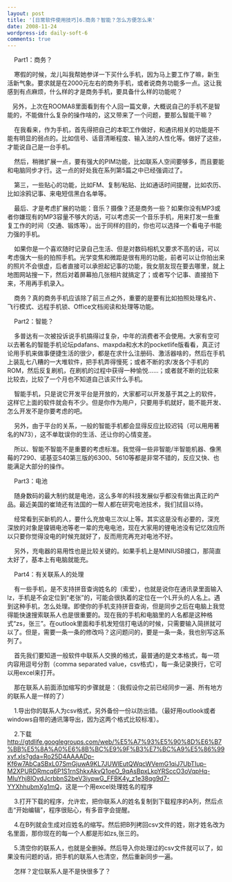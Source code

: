 ```yaml
---
layout: post
title: '[日常软件使用技巧]6.商务？智能？怎么方便怎么来'
date: 2008-11-24
wordpress-id: daily-soft-6
comments: true
---
```

<p>&#160;&#160;&#160; Part1：商务？ </p>  <p>&#160;&#160;&#160; 寒假的时候，龙儿叫我帮她参详一下买什么手机，因为马上要工作了嘛，新生活新气象。要求就是在2000元左右的商务手机，或者说商务功能多一点。这让我感到有点麻烦，什么样的才是商务手机，要具备什么样的功能呢？ </p>  <p>&#160;&#160; 另外，上次在ROOMA8里面看到有个人回一篇文章，大概说自己的手机不是智能的，不能做什么复杂的操作啥的，这又带来了一个问题，要那么智能干嘛？&#160;&#160;&#160; </p>  <p>&#160;&#160;&#160; 在我看来，作为手机，首先得把自己的本职工作做好，和通讯相关的功能是不能有明显的弱点的。比如信号、话音清晰程度、输入法的人性化等。做好了这些，才能说自己是一台手机。 </p>  <p>&#160;&#160;&#160; 然后，稍微扩展一点，要有强大的PIM功能，比如联系人空间要够多，而且要能和电脑同步才行。这一点的好处我在系列第5篇之中已经强调过了。 </p>  <p>&#160;&#160;&#160; 第三，一些贴心的功能，比如FM、复制/粘贴、比如通话时间提醒，比如农历、比如涂鸦记事、来电短信黑白名单等。 </p>  <p>&#160;&#160;&#160; 最后、才是考虑扩展的功能：音乐？摄像？还是商务一些？如果你没有MP3或者你嫌现有的MP3容量不够大的话，可以考虑买一个音乐手机，用来打发一些重复工作的时间（交通、锻炼等）。出于同样的目的，你也可以选择一个看电子书能力强的手机。 </p>  <p>&#160;&#160;&#160; 如果你是一个喜欢随时记录自己生活、但是对数码相机又要求不高的话，可以考虑强大一些的拍照手机。光学变焦和微距是很有用的功能，前者可以让你拍出来的照片不会很虚，后者直接可以承担起记事的功能，我女朋友现在要去哪里，就上地图网站搜一下，然后对着屏幕拍几张相片就搞定了；或者写个记事、直接拍下来，不用再手机录入。 </p>  <p>&#160;&#160;&#160; 商务？真的商务手机应该除了前三点之外，重要的是要有比如拍照处理名片、飞行模式、远程手机锁、Office文档阅读和处理等功能。 </p>  <p>&#160;&#160;&#160; Part2：智能？ </p>  <p>&#160;&#160;&#160; 多普达有一次被投诉说手机搞得过复杂，中年的消费者不会使用。大家有空可以去著名的智能手机论坛pdafans、maxpda和水木的pocketlife版看看，真正讨论用手机来做事便捷生活的很少，都是在求什么注册码、激活器啥的，然后在手机上装乱七八糟的一大堆软件，把手机弄得慢死；或者不断的求/发各个手机的ROM，然后反复刷机，在刷机的过程中获得一种愉悦……；或者就不断的比较来比较去，比较了一个月也不知道自己该买什么手机。 </p>  <p>&#160;&#160;&#160; 智能手机，只是说它开发平台是开放的，大家都可以开发基于其之上的软件，这样它上面的软件就会有不少。但是你作为用户，只要用手机就好，能不能开发、怎么开发不是你要考虑的吧。 </p>  <p>&#160;&#160;&#160; 另外，由于平台的关系，一般的智能手机都会显得反应比较迟钝（可以用用著名的N73），这不单耽误你的生活、还让你的心情变差。 </p>  <p>&#160;&#160;&#160; 所以、智能不智能不是重要的考虑标准。我觉得一些非智能/半智能机器、像黑莓的7290、诺基亚S40第三版的6300、5610等都是非常不错的，反应又快、也能满足大部分的操作。 </p>  <p>&#160;&#160;&#160; Part3：电池 </p>  <p>&#160;&#160;&#160; 随身数码的最大制约就是电池，这么多年的科技发展似乎都没有做出真正的产品。最近美国的崔琦还有法国的一帮人都在研究电池技术，我们拭目以待。 </p>  <p>&#160;&#160;&#160; 经常看到买新机的人，要什么充放电三次以上等。其实这是没有必要的，深充深放的对象是镍镉电池等老一辈的充电电池，现在大家用的锂电池没有记忆效应所以只要你觉得没电的时候充就好了，反而用完再充对电池不好。 </p>  <p>&#160;&#160;&#160; 另外，充电器的易用性也是比较关键的。如果手机上是MINIUSB接口，那简直太好了，基本上有电脑就能充。 </p>  <p>&#160;&#160;&#160; Part4：有关联系人的处理 </p>  <p>&#160;&#160;&#160; 有一些手机，是不支持拼音查询姓名的（索爱），也就是说你在通讯录里面输入lz，手机是不会定位到“老张”的，可能会很执着的定位在一个L开头的人名上。遇到这种手机，怎么处理。即使你的手机支持拼音查询，但是同步之后在电脑上我觉得能快速搜索联系人也是很重要的。现在我的手机和电脑里的人名都是这种格式“zs，张三”。在outlook里面和手机发短信打电话的时候，只需要输入简拼就可以了。但是，需要一条一条的修改吗？这问题问的，要是一条一条，我也别写这系列了。 </p>  <p>&#160;&#160;&#160; 首先我们要知道一般软件中联系人交换的格式，最普通的是文本格式，每一项内容用逗号分割（comma separated value，csv格式），每一条记录换行，它可以用excel来打开。 </p>  <p>&#160;&#160;&#160; 那在联系人前面添加缩写的步骤就是：（我假设你之前已经同步一遍、所有地方的联系人是一样的了） </p>  <p>&#160;&#160;&#160; 1.导出你的联系人为csv格式，另外备份一份以防出错。（最好用outlook或者windows自带的通讯簿导出，因为这两个格式比较标准）。 </p>  <p>&#160;&#160;&#160; 2.下载<a title="http://gtdlife.googlegroups.com/web/%E5%A7%93%E5%90%8D%E6%B7%BB%E5%8A%A0%E6%8B%BC%E9%9F%B3%E7%BC%A9%E5%86%99xyf.xls?gda=Ro25D4AAAADp-Kf6w7AbCaSBxL07SmGjuwA9KL7JUWlEutQWqcWVemG1qiJ7UbTIup-M2XPURDRmcq6P1S1rnShkxAkvQ1oeO_9qAsBpxLkpYRSccO3oVqpHq-MIuYhj8lOydJcrbbnS2beV3iypwG_FFBK4y_z1e38qg9d7-YYXhhubmXg1mQ" href="http://gtdlife.googlegroups.com/web/%E5%A7%93%E5%90%8D%E6%B7%BB%E5%8A%A0%E6%8B%BC%E9%9F%B3%E7%BC%A9%E5%86%99xyf.xls?gda=Ro25D4AAAADp-Kf6w7AbCaSBxL07SmGjuwA9KL7JUWlEutQWqcWVemG1qiJ7UbTIup-M2XPURDRmcq6P1S1rnShkxAkvQ1oeO_9qAsBpxLkpYRSccO3oVqpHq-MIuYhj8lOydJcrbbnS2beV3iypwG_FFBK4y_z1e38qg9d7-YYXhhubmXg1mQ">http://gtdlife.googlegroups.com/web/%E5%A7%93%E5%90%8D%E6%B7%BB%E5%8A%A0%E6%8B%BC%E9%9F%B3%E7%BC%A9%E5%86%99xyf.xls?gda=Ro25D4AAAADp-Kf6w7AbCaSBxL07SmGjuwA9KL7JUWlEutQWqcWVemG1qiJ7UbTIup-M2XPURDRmcq6P1S1rnShkxAkvQ1oeO_9qAsBpxLkpYRSccO3oVqpHq-MIuYhj8lOydJcrbbnS2beV3iypwG_FFBK4y_z1e38qg9d7-YYXhhubmXg1mQ</a>，这是一个用excel处理姓名的程序 </p>  <p>&#160;&#160;&#160; 3.打开下载的程序，允许宏，把你联系人的姓名复制到下载程序的A列，然后点击“开始编辑”，程序很贴心，有多音字会提醒。 </p>  <p>&#160;&#160;&#160; 4.在B列就会生成对应姓名的缩写。然后把B列拷回csv文件的姓，刚才姓名改为名里面，那你现在的每一个人都是形如zs,张三的。 </p>  <p>&#160;&#160;&#160; 5.清空你的联系人，也就是全删掉。然后导入你处理过的csv文件就可以了，如果没有问题的话，把手机的联系人也清空，然后重新同步一遍。 </p>  <p>&#160;&#160;&#160; 怎样？定位联系人是不是快很多了？</p>
